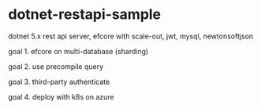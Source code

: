 # dotnet-restapi-sample
dotnet 5.x rest api server, efcore with scale-out, jwt, mysql, newtonsoftjson

goal 1. efcore on multi-database (sharding)

goal 2. use precompile query

goal 3. third-party authenticate

goal 4. deploy with k8s on azure
